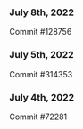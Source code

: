 ### July 8th, 2022

Commit #128756

### July 5th, 2022

Commit #314353


### July 4th, 2022

Commit #72281
